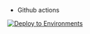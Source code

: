 - Github actions

[![Deploy to Environments](https://github.com/marshatiisa/gwh-gh-actions-starter/actions/workflows/demo-deploy.yml/badge.svg)](https://github.com/marshatiisa/gwh-gh-actions-starter/actions/workflows/demo-deploy.yml) 
